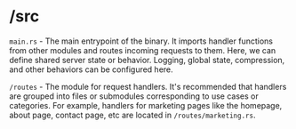 # /src

`main.rs` - The main entrypoint of the binary. It imports handler functions from other modules and routes incoming requests to them. Here, we can define shared server state or behavior. Logging, global state, compression, and other behaviors can be configured here.

`/routes` - The module for request handlers. It's recommended that handlers are grouped into files or submodules corresponding to use cases or categories. For example, handlers for marketing pages like the homepage, about page, contact page, etc are located in `/routes/marketing.rs`.
